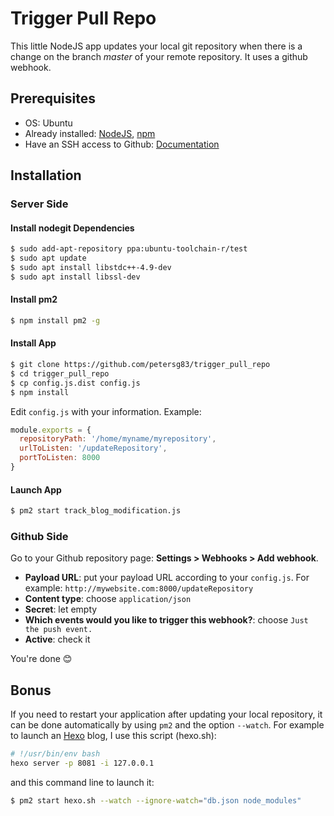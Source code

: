 # Trigger Pull Repo
This little NodeJS app updates your local git repository when there is a change on the branch *master* of your remote repository. It uses a github webhook.

## Prerequisites
* OS: Ubuntu
* Already installed: [NodeJS](https://nodejs.org/en/download/package-manager/#debian-and-ubuntu-based-linux-distributions), [npm](https://docs.npmjs.com/getting-started/installing-node)
* Have an SSH access to Github: [Documentation](https://help.github.com/articles/adding-a-new-ssh-key-to-your-github-account/)

## Installation
### Server Side
#### Install nodegit Dependencies
```bash
$ sudo add-apt-repository ppa:ubuntu-toolchain-r/test
$ sudo apt update
$ sudo apt install libstdc++-4.9-dev
$ sudo apt install libssl-dev
```
#### Install pm2
```bash
$ npm install pm2 -g
```

#### Install App
```bash
$ git clone https://github.com/petersg83/trigger_pull_repo
$ cd trigger_pull_repo
$ cp config.js.dist config.js
$ npm install
```
Edit `config.js` with your information.
Example:
```javascript
module.exports = {
  repositoryPath: '/home/myname/myrepository',
  urlToListen: '/updateRepository',
  portToListen: 8000
}
```

#### Launch App
```bash
$ pm2 start track_blog_modification.js
```

### Github Side
Go to your Github repository page: **Settings > Webhooks > Add webhook**.
* **Payload URL**: put your payload URL according to your `config.js`.
For example: `http://mywebsite.com:8000/updateRepository`
* **Content type**: choose `application/json`
* **Secret**: let empty
* **Which events would you like to trigger this webhook?**: choose `Just the push event.`
* **Active**: check it

You're done :blush:

## Bonus

If you need to restart your application after updating your local repository, it can be done automatically by using `pm2` and the option `--watch`.
For example to launch an [Hexo](https://hexo.io/) blog, I use this  script (hexo.sh):
```bash
# !/usr/bin/env bash
hexo server -p 8081 -i 127.0.0.1
```
and this command line to launch it:
```bash
$ pm2 start hexo.sh --watch --ignore-watch="db.json node_modules"
```
